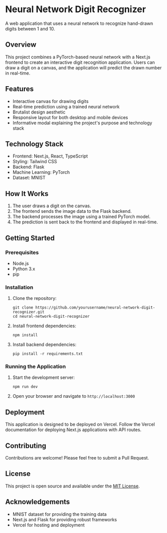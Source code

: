 # Neural Network Digit Recognizer

A web application that uses a neural network to recognize hand-drawn digits between 1 and 10.

## Overview

This project combines a PyTorch-based neural network with a Next.js frontend to create an interactive digit recognition application. Users can draw a digit on a canvas, and the application will predict the drawn number in real-time.

## Features

- Interactive canvas for drawing digits
- Real-time prediction using a trained neural network
- Brutalist design aesthetic
- Responsive layout for both desktop and mobile devices
- Informative modal explaining the project's purpose and technology stack

## Technology Stack

- Frontend: Next.js, React, TypeScript
- Styling: Tailwind CSS
- Backend: Flask
- Machine Learning: PyTorch
- Dataset: MNIST

## How It Works

1. The user draws a digit on the canvas.
2. The frontend sends the image data to the Flask backend.
3. The backend processes the image using a trained PyTorch model.
4. The prediction is sent back to the frontend and displayed in real-time.

## Getting Started

### Prerequisites

- Node.js
- Python 3.x
- pip

### Installation

1. Clone the repository:
   ```
   git clone https://github.com/yourusername/neural-network-digit-recognizer.git
   cd neural-network-digit-recognizer
   ```

2. Install frontend dependencies:
   ```
   npm install
   ```

3. Install backend dependencies:
   ```
   pip install -r requirements.txt
   ```

### Running the Application

1. Start the development server:
   ```
   npm run dev
   ```

2. Open your browser and navigate to `http://localhost:3000`

## Deployment

This application is designed to be deployed on Vercel. Follow the Vercel documentation for deploying Next.js applications with API routes.

## Contributing

Contributions are welcome! Please feel free to submit a Pull Request.

## License

This project is open source and available under the [MIT License](LICENSE).

## Acknowledgements

- MNIST dataset for providing the training data
- Next.js and Flask for providing robust frameworks
- Vercel for hosting and deployment
